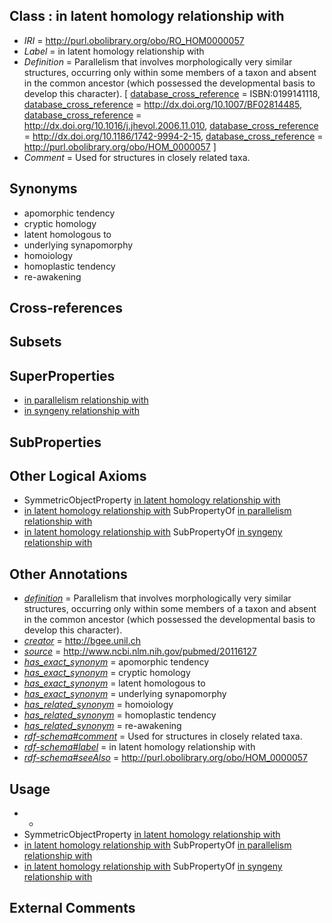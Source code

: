 
## Class : in latent homology relationship with

 * *IRI* = http://purl.obolibrary.org/obo/RO_HOM0000057
 * *Label* = in latent homology relationship with
 * *Definition* = Parallelism that involves morphologically very similar structures, occurring only within some members of a taxon and absent in the common ancestor (which possessed the developmental basis to develop this character). [ [database_cross_reference](../../ef/oboInOwl#hasDbXref.md) = ISBN:0199141118, [database_cross_reference](../../ef/oboInOwl#hasDbXref.md) = http://dx.doi.org/10.1007/BF02814485, [database_cross_reference](../../ef/oboInOwl#hasDbXref.md) = http://dx.doi.org/10.1016/j.jhevol.2006.11.010, [database_cross_reference](../../ef/oboInOwl#hasDbXref.md) = http://dx.doi.org/10.1186/1742-9994-2-15, [database_cross_reference](../../ef/oboInOwl#hasDbXref.md) = http://purl.obolibrary.org/obo/HOM_0000057 ]
 * *Comment* = Used for structures in closely related taxa.

## Synonyms

 * apomorphic tendency
 * cryptic homology
 * latent homologous to
 * underlying synapomorphy
 * homoiology
 * homoplastic tendency
 * re-awakening

## Cross-references


## Subsets


## SuperProperties

 * [in parallelism relationship with](../../RO/05/RO_HOM0000005.md)
 * [in syngeny relationship with](../../RO/58/RO_HOM0000058.md)

## SubProperties


## Other Logical Axioms

 * SymmetricObjectProperty [in latent homology relationship with](../../RO/57/RO_HOM0000057.md)
 * [in latent homology relationship with](../../RO/57/RO_HOM0000057.md) SubPropertyOf [in parallelism relationship with](../../RO/05/RO_HOM0000005.md)
 * [in latent homology relationship with](../../RO/57/RO_HOM0000057.md) SubPropertyOf [in syngeny relationship with](../../RO/58/RO_HOM0000058.md)

## Other Annotations

 * *[definition](../../IAO/15/IAO_0000115.md)* = Parallelism that involves morphologically very similar structures, occurring only within some members of a taxon and absent in the common ancestor (which possessed the developmental basis to develop this character).
 * *[creator](../../or/creator.md)* = http://bgee.unil.ch
 * *[source](../../ce/source.md)* = http://www.ncbi.nlm.nih.gov/pubmed/20116127
 * *[has_exact_synonym](../../ym/oboInOwl#hasExactSynonym.md)* = apomorphic tendency
 * *[has_exact_synonym](../../ym/oboInOwl#hasExactSynonym.md)* = cryptic homology
 * *[has_exact_synonym](../../ym/oboInOwl#hasExactSynonym.md)* = latent homologous to
 * *[has_exact_synonym](../../ym/oboInOwl#hasExactSynonym.md)* = underlying synapomorphy
 * *[has_related_synonym](../../ym/oboInOwl#hasRelatedSynonym.md)* = homoiology
 * *[has_related_synonym](../../ym/oboInOwl#hasRelatedSynonym.md)* = homoplastic tendency
 * *[has_related_synonym](../../ym/oboInOwl#hasRelatedSynonym.md)* = re-awakening
 * *[rdf-schema#comment](../../nt/rdf-schema#comment.md)* = Used for structures in closely related taxa.
 * *[rdf-schema#label](../../el/rdf-schema#label.md)* = in latent homology relationship with
 * *[rdf-schema#seeAlso](../../so/rdf-schema#seeAlso.md)* = http://purl.obolibrary.org/obo/HOM_0000057

## Usage

 * -
 * SymmetricObjectProperty [in latent homology relationship with](../../RO/57/RO_HOM0000057.md)
 * [in latent homology relationship with](../../RO/57/RO_HOM0000057.md) SubPropertyOf [in parallelism relationship with](../../RO/05/RO_HOM0000005.md)
 * [in latent homology relationship with](../../RO/57/RO_HOM0000057.md) SubPropertyOf [in syngeny relationship with](../../RO/58/RO_HOM0000058.md)

## External Comments

